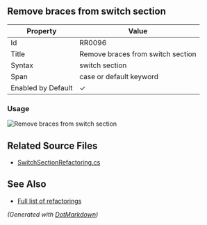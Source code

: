 ## Remove braces from switch section

| Property           | Value                             |
| ------------------ | --------------------------------- |
| Id                 | RR0096                            |
| Title              | Remove braces from switch section |
| Syntax             | switch section                    |
| Span               | case or default keyword           |
| Enabled by Default | &#x2713;                          |

### Usage

![Remove braces from switch section](../../images/refactorings/RemoveBracesFromSwitchSection.png)

## Related Source Files

* [SwitchSectionRefactoring.cs](../../src/Refactorings/CSharp/Refactorings/SwitchSectionRefactoring.cs)

## See Also

* [Full list of refactorings](Refactorings.md)

*\(Generated with [DotMarkdown](http://github.com/JosefPihrt/DotMarkdown)\)*